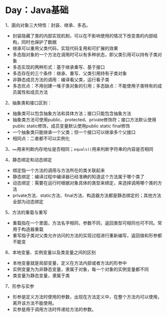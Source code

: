# Day：Java基础
1、面向对象三大特性：封装、继承、多态。

* 封装隐藏了类的内部实现机制，可以在不影响使用的情况下改变类的内部结构，同时也保护了数据
* 继承可以重用父类代码，实现代码复用和可扩展的效果
* 多态指对象的一个方法在调用时可以有多种状态，即父类引用可以持有子类对象
* 多态实现的两种形式：基于继承重写、基于接口
* 多态存在的三个条件：继承、重写、父类引用持有子类对象
* 非静态成员方法的调用：编译看父类，运行看子类
* 多态优点：不用创建一堆子类对象的引用；多态缺点：不能使用子类特有的成员属性和成员方法

2、抽象类和接口区别：

* 抽象类可以包含抽象方法和具体方法；接口只能包含抽象方法
* 抽象类方法可使用public、protected、private修饰符；接口方法默认使用public static修饰，成员变量默认使用public static final修饰
* 一个抽象类只能继承一个父类；但一个接口可以继承多个父接口
* 相同点：二者都不可以实例化

3、`==`用来判断内存地址是否相同；`equals()`用来判断字符串的内容是否相同

4、静态绑定和动态绑定

* 绑定指一个方法的调用与方法所在的类关联起来
* 静态绑定：编译过程中编译器已经准确的知道这个方法属于哪个类了
* 动态绑定：需要在运行时根据对象具体的类型来绑定，来选择调用哪个类的方法
* private方法、static方法、final方法、构造器方法都是静态绑定的；其他方法全部为动态绑定

5、方法的重载与重写

* 重载指在一个里面，方法名字相同，参数不同，返回类型可相同也可不同。常用于构造器重载
* 重写指子类对父类允许访问的方法的实现过程进行重新编写，返回值和形参都不能变

6、本地变量、实例变量以及类变量之间的区别

* 本地变量就是局部变量，定义在方法内部或者方法的形参中
* 实例变量为为非静态变量，隶属于对象，每一个对象的实例变量都不同
* 类变量为静态变量，隶属于类

7、形参与实参

* 形参是定义方法时使用的参数，出现在方法定义中，在整个方法内可以使用，离开该方法不能使用。
* 实参是用于调用方法时传递给方法的参数。
